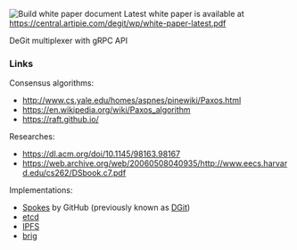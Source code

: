 ![Build white paper document](https://github.com/cqfn/degitx/workflows/Build%20white%20paper%20document/badge.svg) Latest white paper is available at https://central.artipie.com/degit/wp/white-paper-latest.pdf


DeGit multiplexer with gRPC API

### Links

Consensus algorithms:
 - http://www.cs.yale.edu/homes/aspnes/pinewiki/Paxos.html
 - https://en.wikipedia.org/wiki/Paxos_algorithm
 - https://raft.github.io/

Researches:
 - https://dl.acm.org/doi/10.1145/98163.98167
 - https://web.archive.org/web/20060508040935/http://www.eecs.harvard.edu/cs262/DSbook.c7.pdf

Implementations:
 - [Spokes](https://github.blog/2016-09-07-building-resilience-in-spokes/) by GitHub
 (previously known as [DGit](https://github.blog/2016-04-05-introducing-dgit/))
 - [etcd](https://etcd.io/)
 - [IPFS](https://medium.com/a-weekend-with/a-weekend-with-ipfs-9f2647fc231)
 - [brig](https://github.com/sahib/brig)
